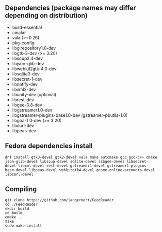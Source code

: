 ## Dependencies (package names may differ depending on distribution)

- build-essential
- cmake
- vala (>=0.26)
- pkg-config
- libgirepository1.0-dev
- libgtk-3-dev (>= 3.20)
- libsoup2.4-dev
- libjson-glib-dev
- libwebkit2gtk-4.0-dev
- libsqlite3-dev
- libsecret-1-dev
- libnotify-dev
- libxml2-dev
- libunity-dev (optional)
- librest-dev
- libgee-0.8-dev
- libgstreamer1.0-dev
- libgstreamer-plugins-base1.0-dev (gstreamer-pbutils-1.0)
- libgoa-1.0-dev (>= 3.20)
- libcurl-dev
- libpeas-dev

## Fedora dependencies install 
```
dnf install gtk3-devel gtk2-devel vala make automake gcc gcc-c++ cmake json-glib-devel libsoup-devel sqlite-devel libgee-devel libsecret-devel libxml-devel rest-devel gstreamer1-devel gstreamer1-plugins-base-devel libpeas-devel webkitgtk4-devel gnome-online-accounts-devel libcurl-devel
```

## Compiling

```
git clone https://github.com/jangernert/FeedReader
cd ./FeedReader
mkdir build
cd build
cmake ..
make
sudo make install
```
